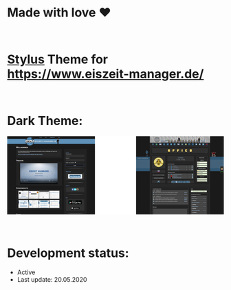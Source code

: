 # Made with love ❤
<br>

# <a href="https://add0n.com/stylus.html">Stylus</a> Theme for https://www.eiszeit-manager.de/
<br>

# Dark Theme:
<p align="center">
 <a href="https://github.com/MadameSolette/Stylus/tree/master/eiszeit-manager.de/dark"><img src="https://raw.githubusercontent.com/MadameSolette/Stylus/master/eiszeit-manager.de/dark/screenshot-section/images/preview-thumb.png" /></a>
</p>
<br>

# Development status:
 - Active
 - Last update: 20.05.2020
